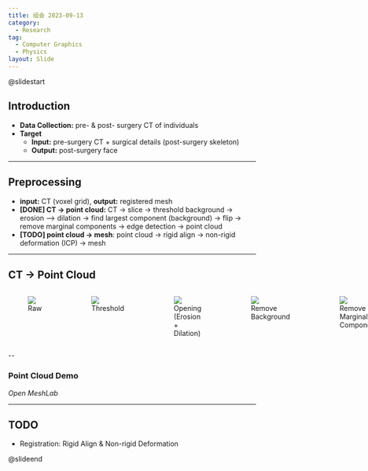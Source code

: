 ```yaml
---
title: 组会 2023-09-13
category:
  - Research
tag:
  - Computer Graphics
  - Physics
layout: Slide
---
```


@slidestart

## Introduction

- **Data Collection:** pre- & post- surgery CT of individuals
- **Target**
  - **Input:** pre-surgery CT + surgical details (post-surgery skeleton)
  - **Output:** post-surgery face

---

## Preprocessing

- **input:** CT (voxel grid), **output:** registered mesh
- **[DONE] CT -> point cloud:** CT -> slice -> threshold background -> erosion --> dilation -> find largest component (background) -> flip -> remove marginal components -> edge detection -> point cloud
- **[TODO] point cloud -> mesh**: point cloud -> rigid align -> non-rigid deformation (ICP) -> mesh

---

## CT -> Point Cloud

<div class="columns">
  <figure>
    <img src="https://cdn.liblaf.me/img/2023/09/14/2023-09-14T165806.png" />
    <figcaption> Raw </figcaption>
  </figure>
  <figure>
    <img src="https://cdn.liblaf.me/img/2023/09/14/2023-09-14T152809.png" />
    <figcaption> Threshold </figcaption>
  </figure>
  <figure>
    <img src="https://cdn.liblaf.me/img/2023/09/14/2023-09-14T152925.png" />
    <figcaption> Opening (Erosion + Dilation) </figcaption>
  </figure>
  <figure>
    <img src="https://cdn.liblaf.me/img/2023/09/14/2023-09-14T153003.png" />
    <figcaption> Remove Background </figcaption>
  </figure>
  <figure>
    <img src="https://cdn.liblaf.me/img/2023/09/14/2023-09-14T153106.png" />
    <figcaption> Remove Marginal Components </figcaption>
  </figure>
  <figure>
    <img src="https://cdn.liblaf.me/img/2023/09/14/2023-09-14T153133.png" />
    <figcaption> Edge Detection </figcaption>
  </figure>
</div>

--

### Point Cloud Demo

_Open MeshLab_

---

## TODO

- Registration: Rigid Align \& Non-rigid Deformation

@slideend
